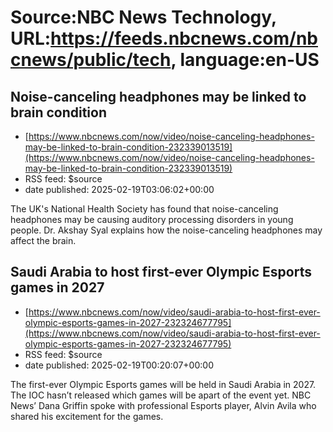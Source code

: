 # Source:NBC News Technology, URL:https://feeds.nbcnews.com/nbcnews/public/tech, language:en-US

## Noise-canceling headphones may be linked to brain condition
 - [https://www.nbcnews.com/now/video/noise-canceling-headphones-may-be-linked-to-brain-condition-232339013519](https://www.nbcnews.com/now/video/noise-canceling-headphones-may-be-linked-to-brain-condition-232339013519)
 - RSS feed: $source
 - date published: 2025-02-19T03:06:02+00:00

The UK's National Health Society has found that noise-canceling headphones may be causing auditory processing disorders in young people. Dr. Akshay Syal explains how the noise-canceling headphones may affect the brain.

## Saudi Arabia to host first-ever Olympic Esports games in 2027
 - [https://www.nbcnews.com/now/video/saudi-arabia-to-host-first-ever-olympic-esports-games-in-2027-232324677795](https://www.nbcnews.com/now/video/saudi-arabia-to-host-first-ever-olympic-esports-games-in-2027-232324677795)
 - RSS feed: $source
 - date published: 2025-02-19T00:20:07+00:00

The first-ever Olympic Esports games will be held in Saudi Arabia in 2027. The IOC hasn’t released which games will be apart of the event yet. NBC News’ Dana Griffin spoke with professional Esports player, Alvin Avila who shared his excitement for the games.

